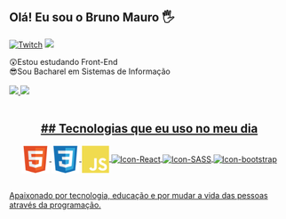 ## Olá! Eu sou o Bruno Mauro 🖐️

[![Twitch](	https://img.shields.io/badge/Gmail-D14836?style=for-the-badge&logo=gmail&logoColor=white)](https://mailto:brunomtb08@gmail.com)
<a href="https://www.linkedin.com/in/brunosmauro/" target="_blank"><img src="https://img.shields.io/badge/-LinkedIn-%230077B5?style=for-the-badge&logo=linkedin&logoColor=white" target="_blank"></a><br/> 

<div align="left">
  😲Estou estudando Front-End
   <br>
  <!-😊Queria trabalhar com Web Design
    <br> 
  <!-🙄Tenho 18 anos
   <br> 
  😎Sou Bacharel em Sistemas de Informação
  <br><br>
  

  
  <div align="left">
  <a href="https://github.com/brunosmauro">
  <img height="180em" src="https://github-readme-stats.vercel.app/api?username=brunosmauro&show_icons=true&theme=dracula&include_all_commits=true&count_private=true"/>
  <img height="180em" src="https://github-readme-stats.vercel.app/api/top-langs/?username=brunosmauro&layout=compact&langs_count=7&theme=dracula"/>
</div>

<div style="display: inline_block" align="center"><br>
<h2 align="center"> ## Tecnologias que eu uso no meu dia </h2>
  <img align="center" alt="Icon-HTML" height="50" width="50" src="https://raw.githubusercontent.com/devicons/devicon/master/icons/html5/html5-original.svg" />
  <img align="center" alt="Icon-CSS" height="50" width="50" src="https://raw.githubusercontent.com/devicons/devicon/master/icons/css3/css3-original.svg" />
  <img align="center" alt="Icon-Javascript" height="50" width="50" src="https://raw.githubusercontent.com/devicons/devicon/master/icons/javascript/javascript-plain.svg" />
  <img align="center" alt="Icon-React" height="50" width="50" src="https://cdn.jsdelivr.net/gh/devicons/devicon/icons/react/react-original.svg" />
  <img align="center" alt="Icon-SASS" height="50" width="50" src="https://cdn.jsdelivr.net/gh/devicons/devicon/icons/sass/sass-original.svg" />
  <img align="center" alt="Icon-bootstrap" height="50" width="50" src="https://cdn.jsdelivr.net/gh/devicons/devicon/icons/bootstrap/bootstrap-original.svg" />
</div>
    <br/>

Apaixonado por tecnologia, educação e por mudar a vida das pessoas através da programação.
